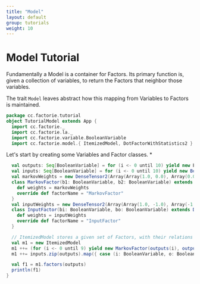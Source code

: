 ```yaml
---
title: "Model"
layout: default
group: tutorials
weight: 10
---
```



Model Tutorial
==============

Fundamentally a Model is a container for Factors.
Its primary function is, given a collection of variables, to return the Factors that neighbor those variables.

The trait ``Model`` leaves abstract how this mapping from Variables to Factors is maintained.

```scala
package cc.factorie.tutorial
object TutorialModel extends App {
  import cc.factorie._
  import cc.factorie.la._
  import cc.factorie.variable.BooleanVariable
  import cc.factorie.model.{ ItemizedModel, DotFactorWithStatistics2 }

```
Let's start by creating some Variables and Factor classes. *

```scala
  val outputs: Seq[BooleanVariable] = for (i <- 0 until 10) yield new BooleanVariable
  val inputs: Seq[BooleanVariable] = for (i <- 0 until 10) yield new BooleanVariable(i % 2 == 0)
  val markovWeights = new DenseTensor2(Array(Array(1.0, 0.0), Array(0.0, 1.0)))
  class MarkovFactor(b1: BooleanVariable, b2: BooleanVariable) extends DotFactorWithStatistics2(b1, b2) {
    def weights = markovWeights
    override def factorName = "MarkovFactor"
  }
  val inputWeights = new DenseTensor2(Array(Array(1.0, -1.0), Array(-1.0, 1.0)))
  class InputFactor(bi: BooleanVariable, bo: BooleanVariable) extends DotFactorWithStatistics2(bi, bo) {
    def weights = inputWeights
    override def factorName = "InputFactor"
  }

  // ItemizedModel stores a given set of Factors, with their relations to Variables indexed by HashMaps.
  val m1 = new ItemizedModel
  m1 ++= (for (i <- 0 until 9) yield new MarkovFactor(outputs(i), outputs(i + 1)))
  m1 ++= inputs.zip(outputs).map({ case (i: BooleanVariable, o: BooleanVariable) => new InputFactor(i, o) })

  val f1 = m1.factors(outputs)
  println(f1)
}
```
